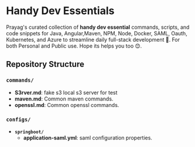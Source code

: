 # Handy Dev Essentials

Prayag's curated collection of **handy dev essential** commands, scripts, and code snippets for Java, Angular,Maven, NPM, Node, Docker, SAML, Oauth, Kubernetes, and Azure to streamline daily full-stack development 🚀. For both Personal and Public use. Hope its helps you too 😊.
 
## Repository Structure

### `commands/`

- **S3rver.md**: fake s3 local s3 server for test
- **maven.md**: Common maven commands.
- **openssl.md**: Common openssl commands.

### `configs/`
- **`springboot/`**
  - **application-saml.yml**: saml configuration properties.

